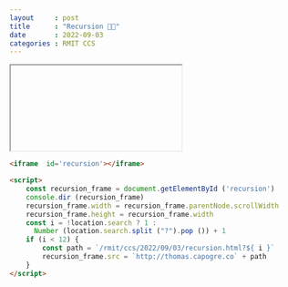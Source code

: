 ```yaml
---
layout     : post
title      : "Recursion 😵‍💫"
date       : 2022-09-03
categories : RMIT CCS
---
```


<iframe  id='recursion'></iframe>

<script>
    const recursion_frame = document.getElementById ('recursion')
    console.dir (recursion_frame)
    recursion_frame.width = recursion_frame.parentNode.scrollWidth
    recursion_frame.height = recursion_frame.width
    const i = !location.search ? 1 :
      Number (location.search.split ("?").pop ()) + 1
    if (i < 12) {
        const path = `/rmit/ccs/2022/09/03/recursion.html?${ i }`
        recursion_frame.src = `http://thomas.capogre.co` + path
    }
</script>

```html
<iframe  id='recursion'></iframe>

<script>
    const recursion_frame = document.getElementById ('recursion')
    console.dir (recursion_frame)
    recursion_frame.width = recursion_frame.parentNode.scrollWidth
    recursion_frame.height = recursion_frame.width
    const i = !location.search ? 1 :
      Number (location.search.split ("?").pop ()) + 1
    if (i < 12) {
        const path = `/rmit/ccs/2022/09/03/recursion.html?${ i }`
        recursion_frame.src = `http://thomas.capogre.co` + path
    }
</script>
```